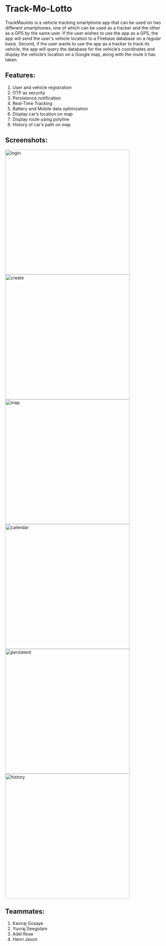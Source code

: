# Track-Mo-Lotto

TrackMauloto is a vehicle tracking smartphone app that can be used on two different smartphones, one of which can be used as a tracker and the other as a GPS by the same user. If the user wishes to use the app as a GPS, the app will send the user's vehicle location to a Firebase database on a regular basis. Second, if the user wants to use the app as a tracker to track its vehicle, the app will query the database for the vehicle’s coordinates and display the vehicle’s location on a Google map, along with the route it has taken.

## Features:
1. User and vehicle registration
2. OTP as security
3. Persistence notification
4. Real-Time Tracking
5. Battery and Mobile data optimization
6. Display car’s location on map
7. Display route using polyline
8. History of car’s path on map

## Screenshots:

<div float="left">
<img alt="login" src="https://user-images.githubusercontent.com/45905404/162414692-867f4e7b-4ed1-4c83-8267-63ef1f7a1724.png" height="400" />
<img alt="create" src="https://user-images.githubusercontent.com/45905404/162414673-46032c0c-f84d-450a-9be8-2e4418955490.png" height="400" />
<img alt="map" src="https://user-images.githubusercontent.com/45905404/162414680-f7685600-15ea-4b77-b5d3-af96b816cec2.png" height="400" />
<img alt="calendar" src="https://user-images.githubusercontent.com/45905404/162414684-9f034d7d-08b0-4941-8c11-60f8c4d5647c.png" height="400" />
<img alt="persistent" src="https://user-images.githubusercontent.com/45905404/162414688-931bd583-da60-45f1-b254-95a5e5e7c81d.png" height="400" />
<img alt="history" src="https://user-images.githubusercontent.com/45905404/162416050-d700ce5c-f2b8-4f20-8ec5-0a3c3fdf1a58.png" height="400" />
<div/>
  
## Teammates:
1. Kaviraj Gosaye
2. Yuvraj Seegolam
3. Adel Rose
4. Henri Jason

